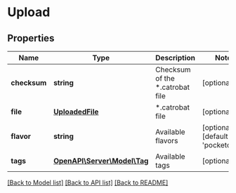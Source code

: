 # Upload

## Properties
Name | Type | Description | Notes
------------ | ------------- | ------------- | -------------
**checksum** | **string** | Checksum of the *.catrobat file | [optional] 
**file** | [**UploadedFile**](UploadedFile.md) | *.catrobat file | [optional] 
**flavor** | **string** | Available flavors | [optional] [default to 'pocketcode']
**tags** | [**OpenAPI\Server\Model\Tag**](Tag.md) | Available tags | [optional] 

[[Back to Model list]](../README.md#documentation-for-models) [[Back to API list]](../README.md#documentation-for-api-endpoints) [[Back to README]](../README.md)


